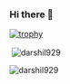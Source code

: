 ### Hi there 👋

<!--
**darshil929/darshil929** is a ✨ _special_ ✨ repository because its `README.md` (this file) appears on your GitHub profile.

Here are some ideas to get you started:

- 🔭 I’m currently working on ...
- 🌱 I’m currently learning ...
- 👯 I’m looking to collaborate on ...
- 🤔 I’m looking for help with ...
- 💬 Ask me about ...
- 📫 How to reach me: ...
- 😄 Pronouns: ...
- ⚡ Fun fact: ...
-->

[![trophy](https://github-profile-trophy.vercel.app/?username=Chaitanya-Shahare&theme=onedark)](https://github.com/ryo-ma/github-profile-trophy)

<p>&nbsp;<img align="center" src="https://github-readme-stats.vercel.app/api?username=darshil929&show_icons=true&locale=en" alt="darshil929" /></p>

<p><img align="center" src="https://github-readme-streak-stats.herokuapp.com/?user=darshil929&" alt="darshil929" /></p>
